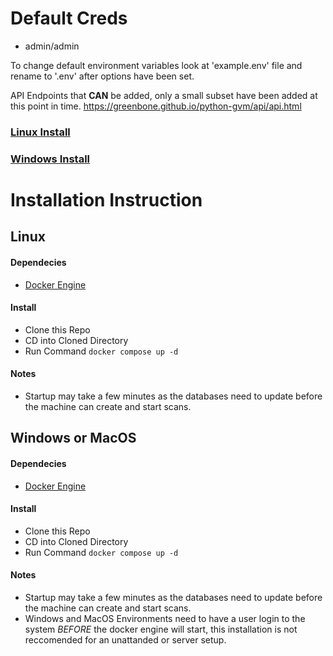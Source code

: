 # Default Creds
- admin/admin

To change default environment variables look at 'example.env' file and rename to '.env' after options have been set.

API Endpoints that **CAN** be added, only a small subset have been added at this point in time.
https://greenbone.github.io/python-gvm/api/api.html

### [Linux Install](Linux)
### [Windows Install](Windows-or-MacOS)

# Installation Instruction

## Linux

#### Dependecies
- [Docker Engine](https://docs.docker.com/engine/install/)

#### Install
- Clone this Repo
- CD into Cloned Directory
- Run Command `docker compose up -d`

#### Notes
- Startup may take a few minutes as the databases need to update before the machine can create and start scans.

## Windows or MacOS

#### Dependecies
- [Docker Engine](https://docs.docker.com/engine/install/)

#### Install
- Clone this Repo
- CD into Cloned Directory
- Run Command `docker compose up -d`

#### Notes
- Startup may take a few minutes as the databases need to update before the machine can create and start scans.
- Windows and MacOS Environments need to have a user login to the system _BEFORE_ the docker engine will start, this installation is not reccomended for an unattanded or server setup.
